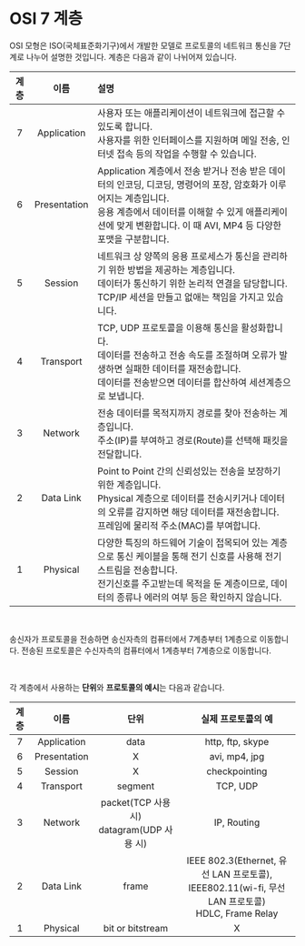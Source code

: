 # OSI 7 계층

OSI 모형은 ISO(국체표준화기구)에서 개발한 모델로 프로토콜의 네트워크 통신을 7단계로 나누어 설명한 것입니다. 계층은 다음과 같이 나뉘어져 있습니다.

| 계층 |     이름     | 설명                                                         |
| :--: | :----------: | :----------------------------------------------------------- |
|  7   | Application  | 사용자 또는 애플리케이션이 네트워크에 접근할 수 있도록 합니다.<br>사용자를 위한 인터페이스를 지원하며 메일 전송, 인터넷 접속 등의 작업을 수행할 수 있습니다. |
|  6   | Presentation | Application 계층에서 전송 받거나 전송 받은 데이터의 인코딩, 디코딩, 명령어의 포장, 암호화가 이루어지는 계층입니다.<br>응용 계층에서 데이터를 이해할 수 있게 애플리케이션에 맞게 변환합니다. 이 때 AVI, MP4 등 다양한 포맷을 구분합니다. |
|  5   |   Session    | 네트워크 상 양쪽의 응용 프로세스가 통신을 관리하기 위한 방법을 제공하는 계층입니다. <br>데이터가 통신하기 위한 논리적 연결을 담당합니다.<br>TCP/IP 세션을 만들고 없애는 책임을 가지고 있습니다. |
|  4   |  Transport   | TCP, UDP 프로토콜을 이용해 통신을 활성화합니다.<br>데이터를 전송하고 전송 속도를 조절하며 오류가 발생하면 실패한 데이터를 재전송합니다.<br>데이터를 전송받으면 데이터를 합산하여 세션계층으로 보냅니다. |
|  3   |   Network    | 전송 데이터를 목적지까지 경로를 찾아 전송하는 계층입니다.<br>주소(IP)를 부여하고 경로(Route)를 선택해 패킷을 전달합니다. |
|  2   |  Data Link   | Point to Point 간의 신뢰성있는 전송을 보장하기 위한 계층입니다. <br/>Physical 계층으로 데이터를 전송시키거나 데이터의 오류를 감지하면 해당 데이터를 재전송합니다.<br>프레임에 물리적 주소(MAC)를 부여합니다. |
|  1   |   Physical   | 다양한 특징의 하드웨어 기술이 접목되어 있는 계층으로 통신 케이블을 통해 전기 신호를 사용해 전기 스트림을 전송합니다.<br>전기신호를 주고받는데 목적을 둔 계층이므로, 데이터의 종류나 에러의 여부 등은 확인하지 않습니다. |

<br>

송신자가 프로토콜을 전송하면 송신자측의 컴퓨터에서 7계층부터 1계층으로 이동합니다. 전송된 프로토콜은 수신자측의 컴퓨터에서 1계층부터 7계층으로 이동합니다.

<br>

각 계층에서 사용하는 **단위**와 **프로토콜의 예시**는 다음과 같습니다.

| 계층 |     이름     | 단위 |                      실제 프로토콜의 예                      |
| :--: | :----------: | :----: | :----------------------------------------------------------: |
|  7   | Application  | data |                       http, ftp, skype                       |
|  6   | Presentation | X    |                        avi, mp4, jpg                         |
|  5   |   Session    | X |                        checkpointing                         |
|  4   | Transport | segment |                           TCP, UDP                           |
|  3   |   Network    | packet(TCP 사용 시)<br>datagram(UDP 사용 시) |                         IP, Routing                          |
|  2   |  Data Link  | frame | IEEE 802.3(Ethernet, 유선 LAN 프로토콜), <br>IEEE802.11(wi-fi, 무선 LAN 프로토콜) <br>HDLC, Frame Relay |
|  1   |   Physical   | bit or bitstream |                              X                               |